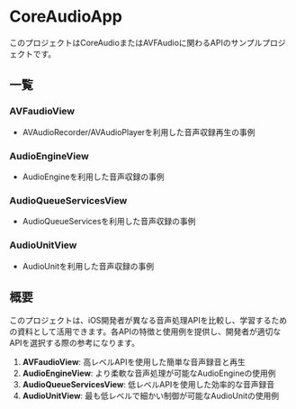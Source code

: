 # CoreAudioApp

このプロジェクトはCoreAudioまたはAVFAudioに関わるAPIのサンプルプロジェクトです。

## 一覧

### AVFaudioView
- AVAudioRecorder/AVAudioPlayerを利用した音声収録再生の事例

### AudioEngineView
- AudioEngineを利用した音声収録の事例

### AudioQueueServicesView
- AudioQueueServicesを利用した音声収録の事例

### AudioUnitView
- AudioUnitを利用した音声収録の事例

## 概要

このプロジェクトは、iOS開発者が異なる音声処理APIを比較し、学習するための資料として活用できます。各APIの特徴と使用例を提供し、開発者が適切なAPIを選択する際の参考になります。

1. **AVFaudioView**: 高レベルAPIを使用した簡単な音声録音と再生
2. **AudioEngineView**: より柔軟な音声処理が可能なAudioEngineの使用例
3. **AudioQueueServicesView**: 低レベルAPIを使用した効率的な音声録音
4. **AudioUnitView**: 最も低レベルで細かい制御が可能なAudioUnitの使用例
